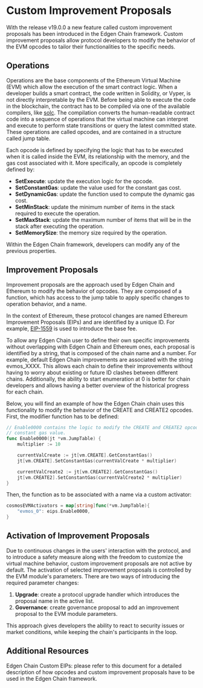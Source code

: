 # Custom Improvement Proposals

With the release v19.0.0 a new feature called custom improvement proposals has been introduced in the Edgen Chain framework. Custom improvement proposals allow protocol developers to modify the behavior of the EVM opcodes to tailor their functionalities to the specific needs.

## Operations

Operations are the base components of the Ethereum Virtual Machine (EVM) which allow the execution of the smart contract logic. When a developer builds a smart contract, the code written in Solidity, or Vyper, is not directly interpretable by the EVM. Before being able to execute the code in the blockchain, the contract has to be compiled via one of the available compilers, like [solc](https://docs.soliditylang.org/en/latest/using-the-compiler.html). The compilation converts the human-readable contract code into a sequence of operations that the virtual machine can interpret and execute to perform state transitions or query the latest committed state. These operations are called opcodes, and are contained in a structure called jump table.

Each opcode is defined by specifying the logic that has to be executed when it is called inside the EVM, its relationship with the memory, and the gas cost associated with it. More specifically, an opcode is completely defined by:

- **SetExecute**: update the execution logic for the opcode.
- **SetConstantGas**: update the value used for the constant gas cost.
- **SetDynamicGas**: update the function used to compute the dynamic gas cost.
- **SetMinStack**: update the minimum number of items in the stack required to execute the operation.
- **SetMaxStack**: update the maximum number of items that will be in the stack after executing the operation.
- **SetMemorySize**: the memory size required by the operation.

Within the Edgen Chain framework, developers can modify any of the previous properties.

## Improvement Proposals

Improvement proposals are the approach used by Edgen Chain and Ethereum to modify the behavior of opcodes. They are composed of a function, which has access to the jump table to apply specific changes to operation behavior, and a name.

In the context of Ethereum, these protocol changes are named Ethereum Improvement Proposals (EIPs) and are identified by a unique ID. For example, [EIP-1559](https://eips.ethereum.org/EIPS/eip-1559) is used to introduce the base fee.

To allow any Edgen Chain user to define their own specific improvements without overlapping with Edgen Chain and Ethereum ones, each proposal is identified by a string, that is composed of the chain name and a number. For example, default Edgen Chain improvements are associated with the string evmos_XXXX. This allows each chain to define their improvements without having to worry about existing or future ID clashes between different chains. Additionally, the ability to start enumeration at 0 is better for chain developers and allows having a better overview of the historical progress for each chain.

Below, you will find an example of how the Edgen Chain chain uses this functionality to modify the behavior of the CREATE and CREATE2 opcodes. First, the modifier function has to be defined:

```go
// Enable0000 contains the logic to modify the CREATE and CREATE2 opcodes
// constant gas value.
func Enable0000(jt *vm.JumpTable) {
    multiplier := 10

    currentValCreate := jt[vm.CREATE].GetConstantGas()
    jt[vm.CREATE].SetConstantGas(currentValCreate * multiplier)

    currentValCreate2 := jt[vm.CREATE2].GetConstantGas()
    jt[vm.CREATE2].SetConstantGas(currentValCreate2 * multiplier)
}
```

Then, the function as to be associated with a name via a custom activator:

```go
cosmosEVMActivators = map[string]func(*vm.JumpTable){
    "evmos_0": eips.Enable0000,
}
```

## Activation of Improvement Proposals

Due to continuous changes in the users' interaction with the protocol, and to introduce a safety measure along with the freedom to customize the virtual machine behavior, custom improvement proposals are not active by default. The activation of selected improvement proposals is controlled by the EVM module's parameters. There are two ways of introducing the required parameter changes:

1. **Upgrade**: create a protocol upgrade handler which introduces the proposal name in the active list.
2. **Governance**: create governance proposal to add an improvement proposal to the EVM module parameters.

This approach gives developers the ability to react to security issues or market conditions, while keeping the chain's participants in the loop.

## Additional Resources

Edgen Chain Custom EIPs: please refer to this document for a detailed description of how opcodes and custom improvement proposals have to be used in the Edgen Chain framework.